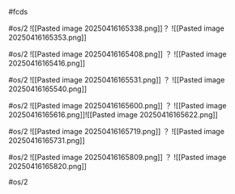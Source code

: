 #fcds 

#os/2 
![[Pasted image 20250416165338.png]]？
![[Pasted image 20250416165353.png]]

#os/2 
![[Pasted image 20250416165408.png]]
？
![[Pasted image 20250416165416.png]]

#os/2 
![[Pasted image 20250416165531.png]]
？
![[Pasted image 20250416165540.png]]

#os/2 
![[Pasted image 20250416165600.png]]
？
![[Pasted image 20250416165616.png]]![[Pasted image 20250416165622.png]]

#os/2 
![[Pasted image 20250416165719.png]]
？
![[Pasted image 20250416165731.png]]


#os/2 
![[Pasted image 20250416165809.png]]
？
![[Pasted image 20250416165820.png]]

#os/2 
